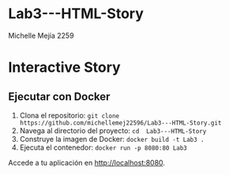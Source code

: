 # Lab3---HTML-Story
Michelle Mejía 2259

# Interactive Story
## Ejecutar con Docker

1. Clona el repositorio: `git clone https://github.com/michellemej22596/Lab3---HTML-Story.git`
2. Navega al directorio del proyecto: `cd  Lab3---HTML-Story`
3. Construye la imagen de Docker: `docker build -t Lab3 .`
4. Ejecuta el contenedor: `docker run -p 8080:80 Lab3`

Accede a tu aplicación en [http://localhost:8080](http://localhost:8080).
